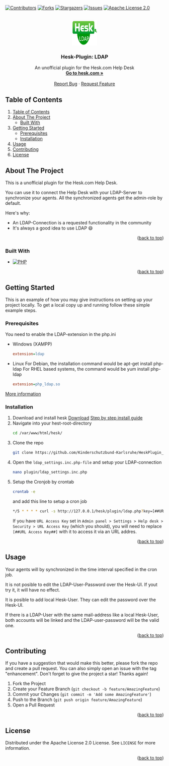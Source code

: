 <a name="readme-top"></a>

[![Contributors][contributors-shield]][contributors-url]
[![Forks][forks-shield]][forks-url]
[![Stargazers][stars-shield]][stars-url]
[![Issues][issues-shield]][issues-url]
[![Apache License 2.0][license-shield]][license-url]

<!-- PROJECT LOGO -->
<br />
<div align="center">
  <a href="https://github.com/Kinderschutzbund-Karlsruhe/HeskPlugin_LDAP">
    <img src="HeskPlugin_LDAP_logo.png" alt="Logo" width="80" height="80">
  </a>

  <h3 align="center">Hesk-Plugin: LDAP</h3>

  <p align="center">
    An unofficial plugin for the Hesk.com Help Desk 
    <br />
    <a href="https://www.hesk.com/"><strong>Go to hesk.com »</strong></a>
    <br />
    <br />
    <a href="https://github.com/Kinderschutzbund-Karlsruhe/HeskPlugin_LDAP/issues">Report Bug</a>
    ·
    <a href="https://github.com/Kinderschutzbund-Karlsruhe/HeskPlugin_LDAP/issues">Request Feature</a>
  </p>
</div>


## Table of Contents
<!-- TABLE OF CONTENTS -->
<ol>
  <li><a href="#table-of-contents">Table of Contents</a></li>
  <li>
    <a href="#about-the-project">About The Project</a>
    <ul>
      <li><a href="#built-with">Built With</a></li>
    </ul>
  </li>
  <li>
    <a href="#getting-started">Getting Started</a>
    <ul>
      <li><a href="#prerequisites">Prerequisites</a></li>
      <li><a href="#installation">Installation</a></li>
    </ul>
  </li>
  <li><a href="#usage">Usage</a></li>
  <li><a href="#contributing">Contributing</a></li>
  <li><a href="#license">License</a></li>
</ol>



<!-- ABOUT THE PROJECT -->
## About The Project

This is a unofficial plugin for the Hesk.com Help Desk.

You can use it to connect the Help Desk with your LDAP-Server to synchronize your agents.
All the synchronized agents get the admin-role by default.

Here's why:
* An LDAP-Connection is a requested functionality in the community
* It's always a good idea to use LDAP :smile:

<p align="right">(<a href="#readme-top">back to top</a>)</p>



### Built With

* [![PHP][Php]][Php-url]


<p align="right">(<a href="#readme-top">back to top</a>)</p>



<!-- GETTING STARTED -->
## Getting Started

This is an example of how you may give instructions on setting up your project locally.
To get a local copy up and running follow these simple example steps.

### Prerequisites

You need to enable the LDAP-extension in the php.ini
* Windows (XAMPP)
  ```ini
  extension=ldap
  ```


* Linux
For Debian, the installation command would be apt-get install php-ldap
For RHEL based systems, the command would be yum install php-ldap

  ```ini
  extension=php_ldap.so
  ```

<a href="https://www.php.net/manual/de/book.ldap.php">More information</a>


### Installation

1. Download and install hesk 
   <a href="https://www.hesk.com/download.php">Download</a>
   <a href="https://www.hesk.com/demo/docs/step-by-step-guide.html">Step by step install guide</a>
2. Navigate into your hest-root-directory
   ```sh
   cd /var/www/html/hesk/
   ```
3. Clone the repo
   ```sh
   git clone https://github.com/Kinderschutzbund-Karlsruhe/HeskPlugin_LDAP.git
   ```
4. Open the `ldap_settings.inc.php-file` and setup your LDAP-connection
   ```sh
   nano plugin/ldap_settings.inc.php
   ```
5. Setup the Cronjob by crontab
   ```sh
   crontab -e
   ```
   and add this line to setup a cron job 
   ```sh
   */5 * * * * curl -s http://127.0.0.1/hesk/plugin/ldap.php?key=[##URL Access Key##] > /dev/null # Every 5 minutes
   ```
   If you have `URL Access Key` set in `Admin panel > Settings > Help desk > Security > URL Access Key` (which you should), you will need to replace `[##URL Access Key##]` with it to access it via an URL addres.

<p align="right">(<a href="#readme-top">back to top</a>)</p>



<!-- USAGE EXAMPLES -->
## Usage

Your agents will by synchronized in the time interval specified in the cron job.

It is not posible to edit the LDAP-User-Password over the Hesk-UI.
If yout try it, it will have no effect. 

It is posible to add local Hesk-User. They can edit the password over the Hesk-UI.

If there is a LDAP-User with the same mail-address like a local Hesk-User, both accounts will be linked and the LDAP-user-password will be the valid one.

<p align="right">(<a href="#readme-top">back to top</a>)</p>


<!-- CONTRIBUTING -->
## Contributing

If you have a suggestion that would make this better, please fork the repo and create a pull request. You can also simply open an issue with the tag "enhancement".
Don't forget to give the project a star! Thanks again!

1. Fork the Project
2. Create your Feature Branch (`git checkout -b feature/AmazingFeature`)
3. Commit your Changes (`git commit -m 'Add some AmazingFeature'`)
4. Push to the Branch (`git push origin feature/AmazingFeature`)
5. Open a Pull Request

<p align="right">(<a href="#readme-top">back to top</a>)</p>



<!-- LICENSE -->
## License

Distributed under the Apache License 2.0 License. See `LICENSE` for more information.

<p align="right">(<a href="#readme-top">back to top</a>)</p>



<!-- MARKDOWN LINKS & IMAGES -->
<!-- https://www.markdownguide.org/basic-syntax/#reference-style-links -->
[contributors-shield]: https://img.shields.io/github/contributors/Kinderschutzbund-Karlsruhe/HeskPlugin_LDAP.svg?style=for-the-badge
[contributors-url]: https://github.com/Kinderschutzbund-Karlsruhe/HeskPlugin_LDAP/graphs/contributors
[forks-shield]: https://img.shields.io/github/forks/Kinderschutzbund-Karlsruhe/HeskPlugin_LDAP.svg?style=for-the-badge
[forks-url]: https://github.com/Kinderschutzbund-Karlsruhe/HeskPlugin_LDAP/network/members
[stars-shield]: https://img.shields.io/github/stars/Kinderschutzbund-Karlsruhe/HeskPlugin_LDAP.svg?style=for-the-badge
[stars-url]: https://github.com/Kinderschutzbund-Karlsruhe/HeskPlugin_LDAP/stargazers
[issues-shield]: https://img.shields.io/github/issues/Kinderschutzbund-Karlsruhe/HeskPlugin_LDAP.svg?style=for-the-badge
[issues-url]: https://github.com/Kinderschutzbund-Karlsruhe/HeskPlugin_LDAP/issues
[license-shield]: https://img.shields.io/github/license/Kinderschutzbund-Karlsruhe/HeskPlugin_LDAP.svg?style=for-the-badge
[license-url]: https://github.com/Kinderschutzbund-Karlsruhe/HeskPlugin_LDAP/blob/main/LICENSE

[Php]: https://img.shields.io/badge/php-35495E?style=for-the-badge&logo=php&logoColor=7a86b8
[Php-url]: https://www.php.net/
